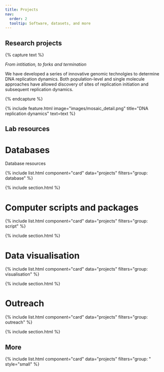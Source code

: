 ```yaml
---
title: Projects
nav:
  order: 2
  tooltip: Software, datasets, and more
---
```


## Research projects

{% capture text %}

*From intitiation, to forks and termination*

We have developed a series of innovative genomic technolgies to determine DNA replication dynamics. Both population-level and single molecule approaches have allowed discovery of sites of replication initiation and subsequent replication dynamics.

{% endcapture %}

{%
  include feature.html
  image="images/mosaic_detail.png"
  title="DNA replication dynamics"
  text=text
%}

## Lab resources

# Databases

Database resources

{% include list.html component="card" data="projects" filters="group: database" %}

{% include section.html %}

# Computer scripts and packages

{% include list.html component="card" data="projects" filters="group: script" %}

{% include section.html %}

# Data visualisation

{% include list.html component="card" data="projects" filters="group: visualisation" %}

{% include section.html %}

# Outreach

{% include list.html component="card" data="projects" filters="group: outreach" %}

{% include section.html %}


## More

{% include list.html component="card" data="projects" filters="group: " style="small" %}
